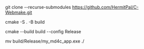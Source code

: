 git clone --recurse-submodules https://github.com/HermitPal/C-Webmake.git

cmake -S . -B build

cmake --build build --config Release

mv build/Release/my_md4c_app.exe ./